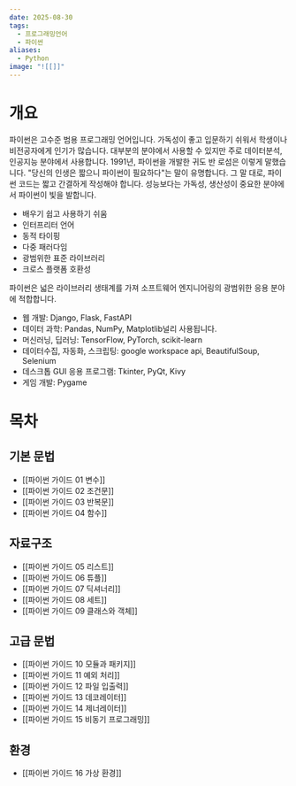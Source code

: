 ```yaml
---
date: 2025-08-30
tags:
  - 프로그래밍언어
  - 파이썬
aliases:
  - Python
image: "![[]]"
---
```

# 개요

파이썬은 고수준 범용 프로그래밍 언어입니다. 가독성이 좋고 입문하기 쉬워서 학생이나 비전공자에게 인기가 많습니다. 대부분의 분야에서 사용할 수 있지만 주로 데이터분석, 인공지능 분야에서 사용합니다. 
1991년, 파이썬을 개발한 귀도 반 로섬은 이렇게 말했습니다. "당신의 인생은 짧으니 파이썬이 필요하다"는 말이 유명합니다. 그 말 대로, 파이썬 코드는 짧고 간결하게 작성해야 합니다. 성능보다는 가독성, 생산성이 중요한 분야에서 파이썬이 빛을 발합니다. 

   - 배우기 쉽고 사용하기 쉬움
   - 인터프리터 언어
   - 동적 타이핑 
   - 다중 패러다임
   - 광범위한 표준 라이브러리
   - 크로스 플랫폼 호환성

파이썬은 넓은 라이브러리 생태계를 가져 소프트웨어 엔지니어링의 광범위한 응용 분야에 적합합니다.

   - 웹 개발: Django, Flask, FastAPI
   - 데이터 과학: Pandas, NumPy, Matplotlib널리 사용됩니다.
   - 머신러닝, 딥러닝: TensorFlow, PyTorch, scikit-learn
   - 데이터수집, 자동화, 스크립팅: google workspace api, BeautifulSoup, Selenium
   - 데스크톱 GUI 응용 프로그램: Tkinter, PyQt, Kivy
   - 게임 개발: Pygame

# 목차

## 기본 문법

- [[파이썬 가이드 01 변수]]
- [[파이썬 가이드 02 조건문]]
- [[파이썬 가이드 03 반복문]]
- [[파이썬 가이드 04 함수]]

## 자료구조

- [[파이썬 가이드 05 리스트]]
- [[파이썬 가이드 06 튜플]]
- [[파이썬 가이드 07 딕셔너리]]
- [[파이썬 가이드 08 세트]]
- [[파이썬 가이드 09 클래스와 객체]]

## 고급 문법

- [[파이썬 가이드 10 모듈과 패키지]]
- [[파이썬 가이드 11 예외 처리]]
- [[파이썬 가이드 12 파일 입출력]]
- [[파이썬 가이드 13 데코레이터]]
- [[파이썬 가이드 14 제너레이터]]
- [[파이썬 가이드 15 비동기 프로그래밍]]
## 환경

- [[파이썬 가이드 16 가상 환경]]